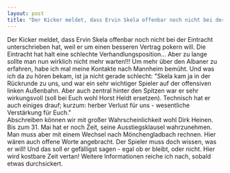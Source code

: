 ```yaml
---
layout: post
title: "Der Kicker meldet, dass Ervin Skela offenbar noch nicht bei der Eintracht unterschrieben hat, weil er um einen besseren Vertrag pokern will."
---
```


Der Kicker meldet, dass Ervin Skela offenbar noch nicht bei der Eintracht unterschrieben hat, weil er um einen besseren Vertrag pokern will. Die Eintracht hat halt eine schlechte Verhandlungsposition... Aber zu lange sollte man nun wirklich nicht mehr warten!!! Um mehr über den Albaner zu erfahren, habe ich mal meine Kontakte nach Mannheim bemüht. Und was ich da zu hören bekam, ist ja nicht gerade schlecht: "Skela kam ja in der Rückrunde zu uns, und war ein sehr wichtiger Spieler auf der offensiven linken Außenbahn. Aber auch zentral hinter den Spitzen war er sehr wirkungsvoll (soll bei Euch wohl Horst Heldt ersetzen). Technisch hat er auch einiges drauf; kurzum: herber Verlust für uns - wesentliche Verstärkung für Euch."  
Abschreiben können wir mit großer Wahrscheinlichkeit wohl Dirk Heinen. Bis zum 31. Mai hat er noch Zeit, seine Ausstiegsklausel wahrzunehmen. Man muss aber mit einem Wechsel nach Mönchengladbach rechnen. Hier wären auch offene Worte angebracht. Der Spieler muss doch wissen, was er will! Und das soll er gefälligst sagen - egal ob er bleibt, oder nicht. Hier wird kostbare Zeit vertan! Weitere Informationen reiche ich nach, sobald etwas durchsickert.

